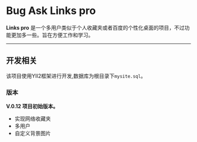 
# Bug Ask Links pro

**Links pro** 是一个多用户类似于个人收藏夹或者百度的个性化桌面的项目，不过功能更加多一些。旨在方便工作和学习。

----------

## 开发相关

该项目使用YII2框架进行开发,数据库为根目录下`mysite.sql`。

### 版本
**V.0.12 项目初始版本。**
- 实现网络收藏夹
- 多用户
- 自定义背景图片